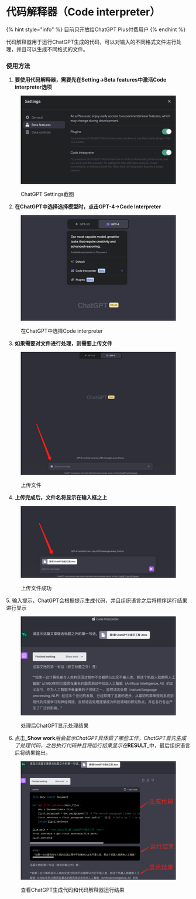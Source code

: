 # 代码解释器（Code interpreter）

{% hint style="info" %}
目前只开放给ChatGPT Plus付费用户
{% endhint %}

代码解释器用于运行ChatGPT生成的代码，可以对输入的不同格式文件进行处理，并且可以生成不同格式的文件。

### **使用方法**

1. **要使用代码解释器，需要先在Setting->Beta features中激活Code interpreter选项**

<figure><img src="../../.gitbook/assets/image (4).png" alt=""><figcaption><p>ChatGPT Settings截图 </p></figcaption></figure>

2. **在ChatGPT中选择选择模型时，点击GPT-4->Code Interpreter**

<figure><img src="../../.gitbook/assets/image (5).png" alt=""><figcaption><p>在ChatGPT中选择Code interpreter </p></figcaption></figure>

3. **如果需要对文件进行处理，则需要上传文件**

<figure><img src="../../.gitbook/assets/image (7).png" alt=""><figcaption><p>上传文件</p></figcaption></figure>

4. **上传完成后，文件名将显示在输入框之上**

<figure><img src="../../.gitbook/assets/image (8).png" alt=""><figcaption><p>上传文件成功</p></figcaption></figure>

5\. 输入提示，ChatGPT会根据提示生成代码，并且组织语言之后将程序运行结果进行显示

<figure><img src="../../.gitbook/assets/image (9).png" alt=""><figcaption><p>处理后ChatGPT显示处理结果</p></figcaption></figure>

6. 点击_**Show work**_后会显示ChatGPT具体做了哪些工作，ChatGPT首先生成了处理代码，之后执行代码并且将运行结果显示在_**RESULT**_中，最后组织语言后将结果输出。

<figure><img src="../../.gitbook/assets/image (10).png" alt=""><figcaption><p>查看ChatGPT生成代码和代码解释器运行结果</p></figcaption></figure>
